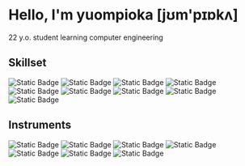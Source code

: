 # Hello, I'm yuompioka [jʊm'pɪɒkʌ]
22 y.o. student learning computer engineering

## **Skillset**<br>
![Static Badge](https://img.shields.io/badge/C%2B%2B-black?style=for-the-badge&logo=cplusplus)
![Static Badge](https://img.shields.io/badge/C%23-black?style=for-the-badge&logo=csharp)
![Static Badge](https://img.shields.io/badge/JavaScript-black?style=for-the-badge&logo=javascript)
![Static Badge](https://img.shields.io/badge/Node.js-white?style=for-the-badge&logo=nodedotjs)
![Static Badge](https://img.shields.io/badge/Java-red?style=for-the-badge&logo=oracle)
![Static Badge](https://img.shields.io/badge/Electron-white?style=for-the-badge&logo=electron)
![Static Badge](https://img.shields.io/badge/Verilog-black?style=for-the-badge)
![Static Badge](https://img.shields.io/badge/SystemVerilog-black?style=for-the-badge)
![Static Badge](https://img.shields.io/badge/RISCV/MIPS_Assembly-black?style=for-the-badge)
<br>
## **Instruments**<br>
![Static Badge](https://img.shields.io/badge/Visual%20Studio%20Code-black?style=for-the-badge&logo=visualstudiocode)
![Static Badge](https://img.shields.io/badge/Notepad%2B%2B-white?style=for-the-badge&logo=notepadplusplus)
![Static Badge](https://img.shields.io/badge/Intellij%20Idea-black?style=for-the-badge&logo=intellijidea)
![Static Badge](https://img.shields.io/badge/Vivado-black?style=for-the-badge)
![Static Badge](https://img.shields.io/badge/Quartus%20II-black?style=for-the-badge)
![Static Badge](https://img.shields.io/badge/Multisim-black?style=for-the-badge&logo=multisim)
![Static Badge](https://img.shields.io/badge/Altium%20Designer-black?style=for-the-badge&logo=altiumdesigner)

